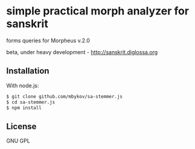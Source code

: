 # simple practical morph analyzer for sanskrit

forms queries for Morpheus v.2.0

beta, under heavy development - http://sanskrit.diglossa.org

## Installation

With node.js:

````bash
$ git clone github.com/mbykov/sa-stemmer.js
$ cd sa-stemmer.js
$ npm install
````

## License

  GNU GPL
